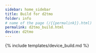 ```yaml
---
sidebar: home_sidebar
title: Build for d2tmo
folder: info
# name of the page (/{{permalink}}.html)
permalink: d2tmo_build.html
device: d2tmo
---
```

{% include templates/device_build.md %}
